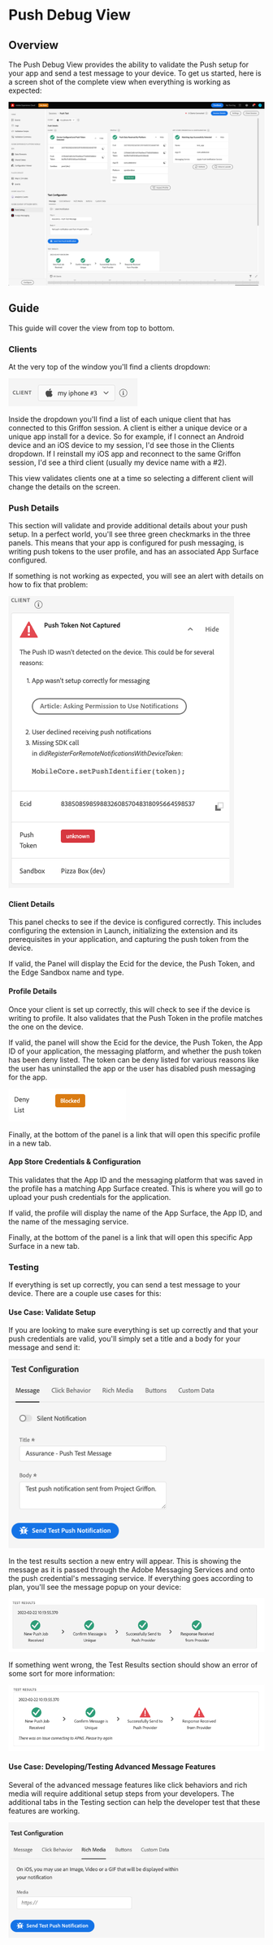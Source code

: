 # Push Debug View

## Overview

The Push Debug View provides the ability to validate the Push setup for your app and send a test message to your device. To get us started, here is a screen shot of the complete view when everything is working as expected:

![Happy Path](../../../.gitbook/assets/push-happy-path.png)

## Guide

This guide will cover the view from top to bottom.

### Clients

At the very top of the window you'll find a clients dropdown:

![Client Dropdown](../../../.gitbook/assets/push-clients.png)

Inside the dropdown you'll find a list of each unique client that has connected to this Griffon session. A client is either a unique device or a unique app install for a device. So for example, if I connect an Android device and an iOS device to my session, I'd see those in the Clients dropdown. If I reinstall my iOS app and reconnect to the same Griffon session, I'd see a third client (usually my device name with a #2).

This view validates clients one at a time so selecting a different client will change the details on the screen.

### Push Details

This section will validate and provide additional details about your push setup. In a perfect world, you'll see three green checkmarks in the three panels. This means that your app is configured for push messaging, is writing push tokens to the user profile, and has an associated App Surface configured.

If something is not working as expected, you will see an alert with details on how to fix that problem:

![Invalid State](../../../.gitbook/assets/push-invalid-state.png)

#### Client Details

This panel checks to see if the device is configured correctly. This includes configuring the extension in Launch, initializing the extension and its prerequisites in your application, and capturing the push token from the device.

If valid, the Panel will display the Ecid for the device, the Push Token, and the Edge Sandbox name and type.

#### Profile Details

Once your client is set up correctly, this will check to see if the device is writing to profile. It also validates that the Push Token in the profile matches the one on the device.

If valid, the panel will show the Ecid for the device, the Push Token, the App ID of your application, the messaging platform, and whether the push token has been deny listed. The token can be deny listed for various reasons like the user has uninstalled the app or the user has disabled push messaging for the app.

![Blocked](../../../.gitbook/assets/push-deny-list-blocked.png)

Finally, at the bottom of the panel is a link that will open this specific profile in a new tab.

#### App Store Credentials & Configuration

This validates that the App ID and the messaging platform that was saved in the profile has a matching App Surface created. This is where you will go to upload your push credentials for the application.

If valid, the profile will display the name of the App Surface, the App ID, and the name of the messaging service.

Finally, at the bottom of the panel is a link that will open this specific App Surface in a new tab.


### Testing

If everything is set up correctly, you can send a test message to your device. There are a couple use cases for this:

#### Use Case: Validate Setup

If you are looking to make sure everything is set up correctly and that your push credentials are valid, you'll simply set a title and a body for your message and send it:

![Send Test](../../../.gitbook/assets/push-send-test.png)

In the test results section a new entry will appear. This is showing the message as it is passed through the Adobe Messaging Services and onto the push credential's messaging service. If everything goes according to plan, you'll see the message popup on your device:

![Test Results](../../../.gitbook/assets/push-test-results.png)

If something went wrong, the Test Results section should show an error of some sort for more information:

![Test Results Error](../../../.gitbook/assets/push-test-error.png)

#### Use Case: Developing/Testing Advanced Message Features

Several of the advanced message features like click behaviors and rich media will require additional setup steps from your developers. The additional tabs in the Testing section can help the developer test that these features are working.

![Rich Media](../../../.gitbook/assets/push-rich-media.png)
